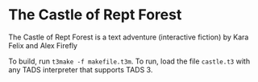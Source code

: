 # The Castle of Rept Forest
The Castle of Rept Forest is a text adventure (interactive fiction) by Kara Felix and Alex Firefly

To build, run `t3make -f makefile.t3m`.
To run, load the file `castle.t3` with any TADS interpreter that supports TADS 3.
